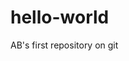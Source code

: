 # hello-world
AB's first repository on git


<script src="https://cdn.cai.tools.sap/webchat/webchat.js"
channelId="d5b61e0c-5fbc-4c26-bc0d-ed8bc24e0387"
token="f9dd23219e376e4fbce810a2f65569a0"
id="cai-webchat"
></script>
